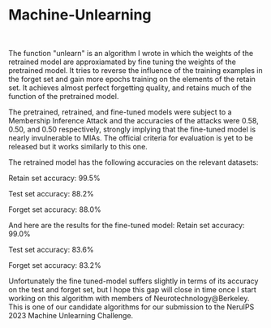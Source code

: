 # Machine-Unlearning
<br/>

The function "unlearn" is an algorithm I wrote in which the weights of the retrained model are approxiamated by fine tuning the weights of the pretrained model. It tries to reverse the influence of the training examples in the forget set and gain more epochs training on the elements of the retain set. It achieves almost perfect forgetting quality, and retains much of the function of the pretrained model.


The pretrained, retrained, and fine-tuned models were subject to a Membership Inference Attack and the accuracies of the attacks were 0.58, 0.50, and 0.50 respectively, strongly implying that the fine-tuned model is nearly invulnerable to MIAs. The official criteria for evaluation is yet to be released but it works similarly to this one.

The retrained model has the following accuracies on the relevant datasets:

Retain set accuracy: 99.5%

Test set accuracy: 88.2%

Forget set accuracy: 88.0%

And here are the results for the fine-tuned model:
Retain set accuracy: 99.0%

Test set accuracy: 83.6%

Forget set accuracy: 83.2%


Unfortunately the fine tuned-model suffers slightly in terms of its accuracy on the test and forget set, but I hope this gap will close in time once I start working on this algorithm with members of Neurotechnology@Berkeley. This is one of our candidate algorithms for our submission to the NeruIPS 2023 Machine Unlearning Challenge.

